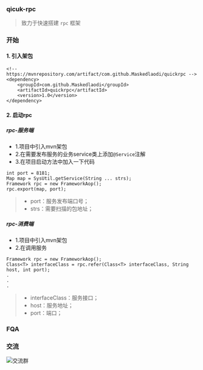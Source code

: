 ### qicuk-rpc
> 致力于快速搭建 `rpc` 框架

### 开始
#### 1. 引入架包
```
<!-- https://mvnrepository.com/artifact/com.github.Maskedlaodi/quickrpc -->
<dependency>
    <groupId>com.github.Maskedlaodi</groupId>
    <artifactId>quickrpc</artifactId>
    <version>1.0</version>
</dependency>
```

#### 2. 启动rpc
##### rpc-服务端
* 1.项目中引入mvn架包
* 2.在需要发布服务的业务service类上添加`@Service`注解
* 3.在项目启动方法中加入一下代码
```
int port = 8181;
Map map = SysUtil.getService(String ... strs);
Framework rpc = new FrameworkAop();
rpc.export(map, port);
```
> - port：服务发布端口号；
> - strs：需要扫描的包地址；

##### rpc-消费端
* 1.项目中引入mvn架包
* 2.在调用服务
```
Framework rpc = new FrameworkAop();
Class<T> interfaceClass = rpc.refer(Class<T> interfaceClass, String host, int port);
.
.
.
```
> - interfaceClass：服务接口；
> - host：服务地址；
> - port：端口；

### FQA

### 交流
![交流群](http://img.jinzantech.com/11571888366_.pic.jpg)